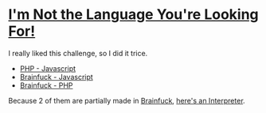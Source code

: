 # [I'm Not the Language You're Looking For!](http://codegolf.stackexchange.com/q/55960/43587)

I really liked this challenge, so I did it trice.

 - [PHP - Javascript](http://codegolf.stackexchange.com/a/55995/43587)
 - [Brainfuck - Javascript](http://codegolf.stackexchange.com/a/55996/43587)
 - [Brainfuck - PHP](http://codegolf.stackexchange.com/a/55997/43587)

Because 2 of them are partially made in [Brainfuck](https://en.wikipedia.org/wiki/Brainfuck), [here's an Interpreter](https://copy.sh/brainfuck/).
